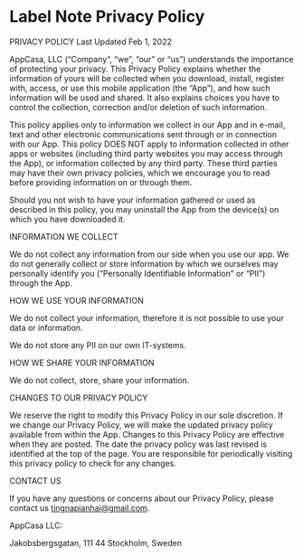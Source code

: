 # Label Note Privacy Policy

PRIVACY POLICY 
Last Updated Feb 1, 2022 

AppCasa, LLC (“Company“, “we”, “our” or “us”) understands the importance of protecting your privacy. This Privacy Policy explains whether the information of yours will be collected when you download, install, register with, access, or use this mobile application (the “App”), and how such information will be used and shared. It also explains choices you have to control the collection, correction and/or deletion of such information. 

This policy applies only to information we collect in our App and in e-mail, text and other electronic communications sent through or in connection with our App. This policy DOES NOT apply to information collected in other apps or websites (including third party websites you may access through the App), or information collected by any third party. These third parties may have their own privacy policies, which we encourage you to read before providing information on or through them. 

Should you not wish to have your information gathered or used as described in this policy, you may uninstall the App from the device(s) on which you have downloaded it. 

INFORMATION WE COLLECT 

We do not collect any information from our side when you use our app. We do not generally collect or store information by which we ourselves may personally identify you (“Personally Identifiable Information” or “PII”) through the App.

HOW WE USE YOUR INFORMATION 

We do not collect your information, therefore it is not possible to use your data or information.

We do not store any PII on our own IT-systems. 

HOW WE SHARE YOUR INFORMATION 

We do not collect, store, share your information.

CHANGES TO OUR PRIVACY POLICY 

We reserve the right to modify this Privacy Policy in our sole discretion. If we change our Privacy Policy, we will make the updated privacy policy available from within the App. Changes to this Privacy Policy are effective when they are posted. The date the privacy policy was last revised is identified at the top of the page. You are responsible for periodically visiting this privacy policy to check for any changes. 

CONTACT US 

If you have any questions or concerns about our Privacy Policy, please contact us tingnapianhai@gmail.com. 

AppCasa LLC: 

Jakobsbergsgatan, 111 44 Stockholm, Sweden
